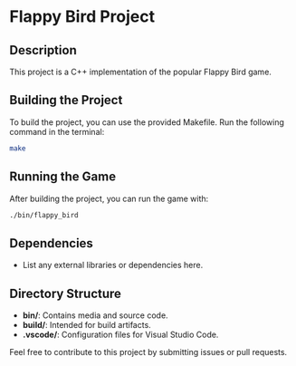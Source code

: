 # Flappy Bird Project

## Description
This project is a C++ implementation of the popular Flappy Bird game.

## Building the Project
To build the project, you can use the provided Makefile. Run the following command in the terminal:

```bash
make
```

## Running the Game
After building the project, you can run the game with:

```bash
./bin/flappy_bird
```

## Dependencies
- List any external libraries or dependencies here.

## Directory Structure
- **bin/**: Contains media and source code.
- **build/**: Intended for build artifacts.
- **.vscode/**: Configuration files for Visual Studio Code.

Feel free to contribute to this project by submitting issues or pull requests.
